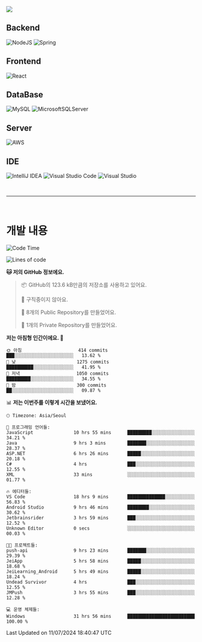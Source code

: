 <img src="https://capsule-render.vercel.app/api?type=waving&color=364765&height=300&section=header&text=Welcome&fontSize=90" />

## Backend
![NodeJS](https://img.shields.io/badge/node.js-6DA55F?style=for-the-badge&logo=node.js&logoColor=white)
![Spring](https://img.shields.io/badge/spring-%236DB33F.svg?style=for-the-badge&logo=spring&logoColor=white)

## Frontend
![React](https://img.shields.io/badge/react-%2320232a.svg?style=for-the-badge&logo=react&logoColor=%2361DAFB)

## DataBase
![MySQL](https://img.shields.io/badge/mysql-4479A1.svg?style=for-the-badge&logo=mysql&logoColor=white)
![MicrosoftSQLServer](https://img.shields.io/badge/Microsoft%20SQL%20Server-CC2927?style=for-the-badge&logo=microsoft%20sql%20server&logoColor=white)

## Server
![AWS](https://img.shields.io/badge/AWS-%23FF9900.svg?style=for-the-badge&logo=amazon-aws&logoColor=white)


## IDE
![IntelliJ IDEA](https://img.shields.io/badge/IntelliJIDEA-000000.svg?style=for-the-badge&logo=intellij-idea&logoColor=white)
![Visual Studio Code](https://img.shields.io/badge/Visual%20Studio%20Code-0078d7.svg?style=for-the-badge&logo=visual-studio-code&logoColor=white)
![Visual Studio](https://img.shields.io/badge/Visual%20Studio-5C2D91.svg?style=for-the-badge&logo=visual-studio&logoColor=white)

<br>

---

<br>

# 개발 내용

<!--START_SECTION:waka-->
![Code Time](http://img.shields.io/badge/Code%20Time-548%20hrs%2029%20mins-blue)

![Lines of code](https://img.shields.io/badge/%EC%A0%80%EB%8A%94%20%EC%97%AC%ED%83%9C%EA%B9%8C%EC%A7%80%20-853.6%20thousand%20%EC%A4%84%EC%9D%98%20%EC%BD%94%EB%93%9C%EB%A5%BC%20%EC%9E%91%EC%84%B1%ED%96%88%EC%96%B4%EC%9A%94.-blue)

**🐱 저의 GitHub 정보에요.** 

> 📦 GitHub의 123.6 kB만큼의 저장소를 사용하고 있어요. 
 > 
> 🚫 구직중이지 않아요.
 > 
> 📜 8개의 Public Repository를 만들었어요. 
 > 
> 🔑 1개의 Private Repository를 만들었어요. 
 > 
**저는 아침형 인간이에요. 🐤** 

```text
🌞 아침                     414 commits         ███░░░░░░░░░░░░░░░░░░░░░░   13.62 % 
🌆 낮　                     1275 commits        ██████████░░░░░░░░░░░░░░░   41.95 % 
🌃 저녁                     1050 commits        █████████░░░░░░░░░░░░░░░░   34.55 % 
🌙 밤　                     300 commits         ██░░░░░░░░░░░░░░░░░░░░░░░   09.87 % 
```


📊 **저는 이번주를 이렇게 시간을 보냈어요.** 

```text
🕑︎ Timezone: Asia/Seoul

💬 프로그래밍 언어들: 
JavaScript               10 hrs 55 mins      █████████░░░░░░░░░░░░░░░░   34.21 % 
Java                     9 hrs 3 mins        ███████░░░░░░░░░░░░░░░░░░   28.37 % 
ASP.NET                  6 hrs 26 mins       █████░░░░░░░░░░░░░░░░░░░░   20.18 % 
C#                       4 hrs               ███░░░░░░░░░░░░░░░░░░░░░░   12.55 % 
XML                      33 mins             ░░░░░░░░░░░░░░░░░░░░░░░░░   01.77 % 

🔥 에디터들: 
VS Code                  18 hrs 9 mins       ██████████████░░░░░░░░░░░   56.83 % 
Android Studio           9 hrs 46 mins       ████████░░░░░░░░░░░░░░░░░   30.62 % 
Jetbrainsrider           3 hrs 59 mins       ███░░░░░░░░░░░░░░░░░░░░░░   12.52 % 
Unknown Editor           0 secs              ░░░░░░░░░░░░░░░░░░░░░░░░░   00.03 % 

🐱‍💻 프로젝트들: 
push-api                 9 hrs 23 mins       ███████░░░░░░░░░░░░░░░░░░   29.39 % 
JeiApp                   5 hrs 58 mins       █████░░░░░░░░░░░░░░░░░░░░   18.68 % 
JeiLearning_Android      5 hrs 49 mins       █████░░░░░░░░░░░░░░░░░░░░   18.24 % 
Undead Survivor          4 hrs               ███░░░░░░░░░░░░░░░░░░░░░░   12.55 % 
JMPush                   3 hrs 55 mins       ███░░░░░░░░░░░░░░░░░░░░░░   12.28 % 

💻 운영 체제들: 
Windows                  31 hrs 56 mins      █████████████████████████   100.00 % 
```


 Last Updated on 11/07/2024 18:40:47 UTC
<!--END_SECTION:waka-->

